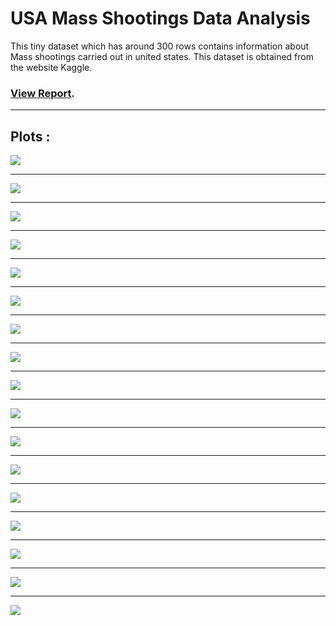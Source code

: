 # USA Mass Shootings Data Analysis

This tiny dataset which has around 300 rows contains information about Mass shootings carried out in united states. This dataset is obtained from the website Kaggle. 

### [View Report](https://htmlpreview.github.io/?https://github.com/chaitanya6761/USA-Mass-Shootings-Data-Analysis/blob/master/UsaMassShootingsDataAnalysis.html).

***

## Plots :

![](https://raw.githubusercontent.com/chaitanya6761/USA-Mass-Shootings-Data-Analysis/master/outputs/fig-1.png)

---

![](https://raw.githubusercontent.com/chaitanya6761/USA-Mass-Shootings-Data-Analysis/master/outputs/fig-2.png)

---

![](https://raw.githubusercontent.com/chaitanya6761/USA-Mass-Shootings-Data-Analysis/master/outputs/fig-3.png)

---

![](https://raw.githubusercontent.com/chaitanya6761/USA-Mass-Shootings-Data-Analysis/master/outputs/fig-4.png)

---

![](https://raw.githubusercontent.com/chaitanya6761/USA-Mass-Shootings-Data-Analysis/master/outputs/fig-5.png)

---

![](https://raw.githubusercontent.com/chaitanya6761/USA-Mass-Shootings-Data-Analysis/master/outputs/fig-6.png)

---

![](https://raw.githubusercontent.com/chaitanya6761/USA-Mass-Shootings-Data-Analysis/master/outputs/fig-7.png)

---

![](https://raw.githubusercontent.com/chaitanya6761/USA-Mass-Shootings-Data-Analysis/master/outputs/fig-8.png)

---

![](https://raw.githubusercontent.com/chaitanya6761/USA-Mass-Shootings-Data-Analysis/master/outputs/fig-9.png)

---

![](https://raw.githubusercontent.com/chaitanya6761/USA-Mass-Shootings-Data-Analysis/master/outputs/fig-10.png)

---

![](https://raw.githubusercontent.com/chaitanya6761/USA-Mass-Shootings-Data-Analysis/master/outputs/fig-11.png)

---

![](https://raw.githubusercontent.com/chaitanya6761/USA-Mass-Shootings-Data-Analysis/master/outputs/fig-12.png)

---

![](https://raw.githubusercontent.com/chaitanya6761/USA-Mass-Shootings-Data-Analysis/master/outputs/fig-13.png)

---

![](https://raw.githubusercontent.com/chaitanya6761/USA-Mass-Shootings-Data-Analysis/master/outputs/fig-14.png)

---

![](https://raw.githubusercontent.com/chaitanya6761/USA-Mass-Shootings-Data-Analysis/master/outputs/fig-15.png)

---

![](https://raw.githubusercontent.com/chaitanya6761/USA-Mass-Shootings-Data-Analysis/master/outputs/fig-16.png)

---

![](https://raw.githubusercontent.com/chaitanya6761/USA-Mass-Shootings-Data-Analysis/master/outputs/fig-17.png)
